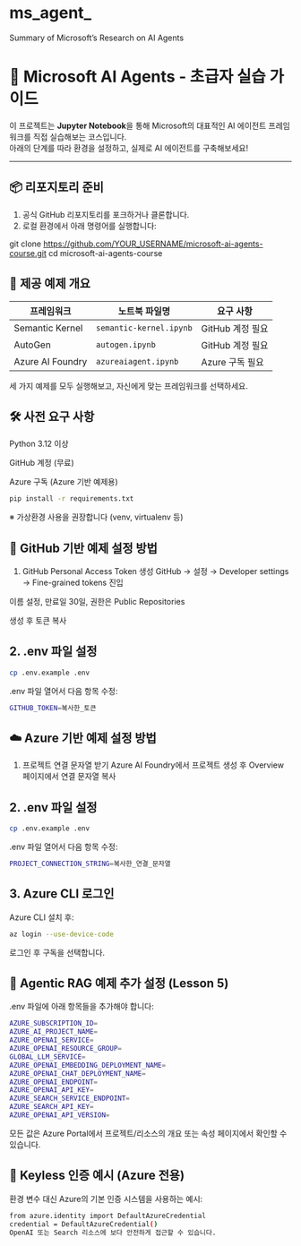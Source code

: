 # ms_agent_
Summary of Microsoft’s Research on AI Agents

# 🧠 Microsoft AI Agents - 초급자 실습 가이드

이 프로젝트는 **Jupyter Notebook**을 통해 Microsoft의 대표적인 AI 에이전트 프레임워크를 직접 실습해보는 코스입니다.  
아래의 단계를 따라 환경을 설정하고, 실제로 AI 에이전트를 구축해보세요!

---

## 📦 리포지토리 준비

1. 공식 GitHub 리포지토리를 포크하거나 클론합니다.
2. 로컬 환경에서 아래 명령어를 실행합니다:


git clone https://github.com/YOUR_USERNAME/microsoft-ai-agents-course.git
cd microsoft-ai-agents-course
## 🚀 제공 예제 개요

| 프레임워크         | 노트북 파일명             | 요구 사항         |
|--------------------|---------------------------|--------------------|
| Semantic Kernel    | `semantic-kernel.ipynb`   | GitHub 계정 필요   |
| AutoGen            | `autogen.ipynb`           | GitHub 계정 필요   |
| Azure AI Foundry   | `azureaiagent.ipynb`      | Azure 구독 필요   |

세 가지 예제를 모두 실행해보고, 자신에게 맞는 프레임워크를 선택하세요.

## 🛠️ 사전 요구 사항
Python 3.12 이상

GitHub 계정 (무료)

Azure 구독 (Azure 기반 예제용)

```bash
pip install -r requirements.txt
```
※ 가상환경 사용을 권장합니다 (venv, virtualenv 등)

## 🔐 GitHub 기반 예제 설정 방법
1. GitHub Personal Access Token 생성
GitHub → 설정 → Developer settings → Fine-grained tokens 진입

이름 설정, 만료일 30일, 권한은 Public Repositories

생성 후 토큰 복사

## 2. .env 파일 설정

```bash
cp .env.example .env
```
.env 파일 열어서 다음 항목 수정:
```bash
GITHUB_TOKEN=복사한_토큰
```

## ☁️ Azure 기반 예제 설정 방법
1. 프로젝트 연결 문자열 받기
Azure AI Foundry에서 프로젝트 생성 후
Overview 페이지에서 연결 문자열 복사

## 2. .env 파일 설정

```bash
cp .env.example .env
```
.env 파일 열어서 다음 항목 수정:
```bash
PROJECT_CONNECTION_STRING=복사한_연결_문자열
```

## 3. Azure CLI 로그인
Azure CLI 설치 후:
```bash
az login --use-device-code
```

로그인 후 구독을 선택합니다.

## 🔧 Agentic RAG 예제 추가 설정 (Lesson 5)
.env 파일에 아래 항목들을 추가해야 합니다:

```bash
AZURE_SUBSCRIPTION_ID=
AZURE_AI_PROJECT_NAME=
AZURE_OPENAI_SERVICE=
AZURE_OPENAI_RESOURCE_GROUP=
GLOBAL_LLM_SERVICE=
AZURE_OPENAI_EMBEDDING_DEPLOYMENT_NAME=
AZURE_OPENAI_CHAT_DEPLOYMENT_NAME=
AZURE_OPENAI_ENDPOINT=
AZURE_OPENAI_API_KEY=
AZURE_SEARCH_SERVICE_ENDPOINT=
AZURE_SEARCH_API_KEY=
AZURE_OPENAI_API_VERSION=
```

모든 값은 Azure Portal에서 프로젝트/리소스의 개요 또는 속성 페이지에서 확인할 수 있습니다.

## 🧠 Keyless 인증 예시 (Azure 전용)

환경 변수 대신 Azure의 기본 인증 시스템을 사용하는 예시:

```bash
from azure.identity import DefaultAzureCredential
credential = DefaultAzureCredential()
OpenAI 또는 Search 리소스에 보다 안전하게 접근할 수 있습니다.
```
